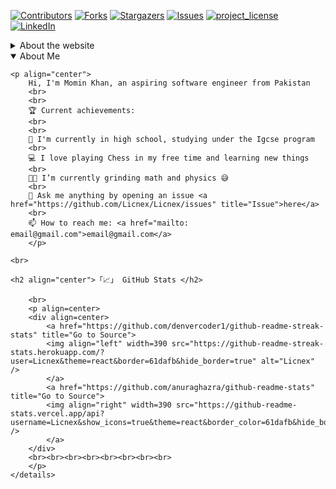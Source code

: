 [![Contributors][contributors-shield]][contributors-url]
[![Forks][forks-shield]][forks-url]
[![Stargazers][stars-shield]][stars-url]
[![Issues][issues-shield]][issues-url]
[![project_license][license-shield]][license-url]
[![LinkedIn][linkedin-shield]][linkedin-url]


<details>
    <summary>About the website</summary>
<h3 align="center">project_title</h3>

  <p align="center">
    A dynamic portfolio site
    <br />
    <a href="https://github.com/Licnex/Licnex"><strong>Explore the docs »</strong></a>
    <br />
    <br />
    <a href="https://github.com/Licnex/Licnex">View Demo</a>
    ·
    <a href="https://github.com/Licnex/Licnex/issues/new?labels=bug&template=bug-report---.md">Report Bug</a>
    ·
    <a href="https://github.com/Licnex/Licnex/issues/new?labels=enhancement&template=feature-request---.md">Request Feature</a>
  </p>
</div>

<!-- ABOUT THE PROJECT -->

## About The Project

A Portfolio <a href="https://licnex.vercel.app">Website</a> I spent a really long time editing, so I hope you'll like it ^^. btw the website has some fake info as I dont have much to write on.

<p align="right">(<a href="#readme-top">back to top</a>)</p>

## Built With

- Next Js
- React
- Once Ui
- Magic Portfolio
- Figma
- Vscode
- Pain

<!-- LICENSE -->

## License

Distributed under the Creative Commons. See `LICENSE.txt` for more information.

<p align="right">(<a href="#readme-top">back to top</a>)</p>

<!-- CONTACT -->

## Contact

Your Name - [@@LicnexKhan](https://twitter.com/@LicnexKhan) - mominravage@gmail.com

Project Link: [https://github.com/Licnex/Licnex](https://github.com/Licnex/Licnex)

<p align="right">(<a href="#readme-top">back to top</a>)</p>

</details>

<!-- ABOUT ME -->
<details open>

  <summary>About Me</summary>

    <p align="center">
        Hi, I'm Momin Khan, an aspiring software engineer from Pakistan
        <br>
        <br>
        🏆 Current achievements:
        <br>
        <br>
        🏫 I'm currently in high school, studying under the Igcse program
        <br>
        💻 I love playing Chess in my free time and learning new things
        <br>
        👨‍💻 I’m currently grinding math and physics 😅
        <br>
        💬 Ask me anything by opening an issue <a href="https://github.com/Licnex/Licnex/issues" title="Issue">here</a>
        <br>
        📫 How to reach me: <a href="mailto: email@gmail.com">email@gmail.com</a>
        </p>

    <br>

    <h2 align="center">「📈」 GitHub Stats </h2>

        <br>
        <p align=center>
        <div align=center>
            <a href="https://github.com/denvercoder1/github-readme-streak-stats" title="Go to Source">
            <img align="left" width=390 src="https://github-readme-streak-stats.herokuapp.com/?user=Licnex&theme=react&border=61dafb&hide_border=true" alt="Licnex" />
            </a>
            <a href="https://github.com/anuraghazra/github-readme-stats" title="Go to Source">
            <img align="right" width=390 src="https://github-readme-stats.vercel.app/api?username=Licnex&show_icons=true&theme=react&border_color=61dafb&hide_border=true" />
            </a>
        </div>
        <br><br><br><br><br><br><br><br>
        </p>
    </details>

<!-- MARKDOWN LINKS -->

[contributors-shield]: https://img.shields.io/github/contributors/Licnex/Licnex.svg?style=for-the-badge
[contributors-url]: https://github.com/Licnex/Licnex/graphs/contributors
[forks-shield]: https://img.shields.io/github/forks/Licnex/Licnex.svg?style=for-the-badge
[forks-url]: https://github.com/Licnex/Licnex/network/members
[stars-shield]: https://img.shields.io/github/stars/Licnex/Licnex.svg?style=for-the-badge
[stars-url]: https://github.com/Licnex/Licnex/stargazers
[issues-shield]: https://img.shields.io/github/issues/Licnex/Licnex.svg?style=for-the-badge
[issues-url]: https://github.com/Licnex/Licnex/issues
[license-shield]: https://img.shields.io/github/license/Licnex/Licnex.svg?style=for-the-badge
[license-url]: https://github.com/Licnex/Licnex/blob/master/LICENSE.txt
[linkedin-shield]: https://img.shields.io/badge/-LinkedIn-black.svg?style=for-the-badge&logo=linkedin&colorB=555
[linkedin-url]: https://linkedin.com/in/linkedin_username
[product-screenshot]: images/screenshot.png
[Next.js]: https://img.shields.io/badge/next.js-000000?style=for-the-badge&logo=nextdotjs&logoColor=white
[Next-url]: https://nextjs.org/
[React.js]: https://img.shields.io/badge/React-20232A?style=for-the-badge&logo=react&logoColor=61DAFB
[React-url]: https://reactjs.org/
[Vue.js]: https://img.shields.io/badge/Vue.js-35495E?style=for-the-badge&logo=vuedotjs&logoColor=4FC08D
[Vue-url]: https://vuejs.org/
[Angular.io]: https://img.shields.io/badge/Angular-DD0031?style=for-the-badge&logo=angular&logoColor=white
[Angular-url]: https://angular.io/
[Svelte.dev]: https://img.shields.io/badge/Svelte-4A4A55?style=for-the-badge&logo=svelte&logoColor=FF3E00
[Svelte-url]: https://svelte.dev/
[Laravel.com]: https://img.shields.io/badge/Laravel-FF2D20?style=for-the-badge&logo=laravel&logoColor=white
[Laravel-url]: https://laravel.com
[Bootstrap.com]: https://img.shields.io/badge/Bootstrap-563D7C?style=for-the-badge&logo=bootstrap&logoColor=white
[Bootstrap-url]: https://getbootstrap.com
[JQuery.com]: https://img.shields.io/badge/jQuery-0769AD?style=for-the-badge&logo=jquery&logoColor=white
[JQuery-url]: https://jquery.com
